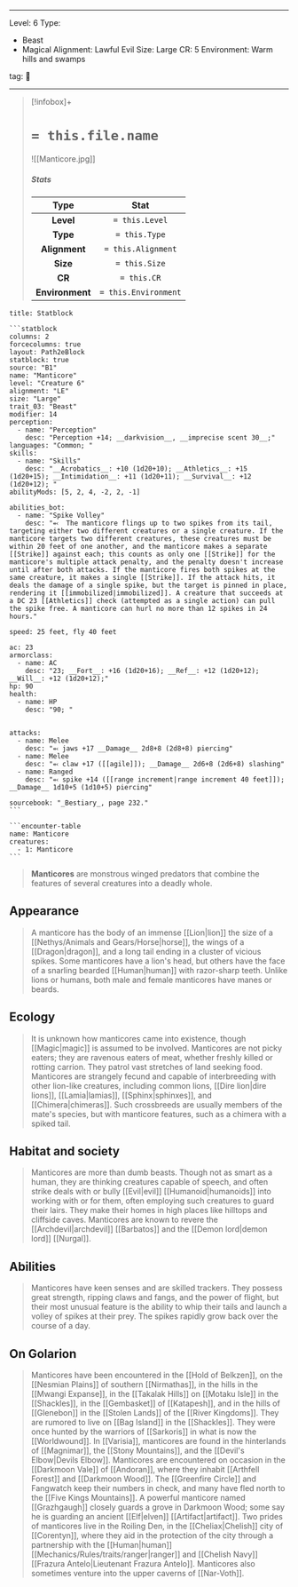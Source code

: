 
---


Level: 6
Type:
- Beast
- Magical
Alignment: Lawful Evil
Size: Large
CR: 5
Environment: Warm hills and swamps


tag: 👹

---

> [!infobox]+
> #  `= this.file.name`
> ![[Manticore.jpg]]
> ##### Stats
> Type | Stat |
> :---:|:---:|
> **Level** | `= this.Level` |
> **Type** | `= this.Type` |
> **Alignment** | `= this.Alignment` |
> **Size** | `= this.Size` |
> **CR** | `= this.CR` |
> **Environment** | `= this.Environment` |




````ad-info
title: Statblock

```statblock
columns: 2
forcecolumns: true
layout: Path2eBlock
statblock: true
source: "B1"
name: "Manticore"
level: "Creature 6"
alignment: "LE"
size: "Large"
trait_03: "Beast"
modifier: 14
perception:
  - name: "Perception"
    desc: "Perception +14; __darkvision__, __imprecise scent 30__;"
languages: "Common; "
skills:
  - name: "Skills"
    desc: "__Acrobatics__: +10 (1d20+10); __Athletics__: +15 (1d20+15); __Intimidation__: +11 (1d20+11); __Survival__: +12 (1d20+12); "
abilityMods: [5, 2, 4, -2, 2, -1]

abilities_bot:
  - name: "Spike Volley"
    desc: "⬻  The manticore flings up to two spikes from its tail, targeting either two different creatures or a single creature. If the manticore targets two different creatures, these creatures must be within 20 feet of one another, and the manticore makes a separate [[Strike]] against each; this counts as only one [[Strike]] for the manticore's multiple attack penalty, and the penalty doesn't increase until after both attacks. If the manticore fires both spikes at the same creature, it makes a single [[Strike]]. If the attack hits, it deals the damage of a single spike, but the target is pinned in place, rendering it [[immobilized|immobilized]]. A creature that succeeds at a DC 23 [[Athletics]] check (attempted as a single action) can pull the spike free. A manticore can hurl no more than 12 spikes in 24 hours."

speed: 25 feet, fly 40 feet

ac: 23
armorclass:
  - name: AC
    desc: "23; __Fort__: +16 (1d20+16); __Ref__: +12 (1d20+12); __Will__: +12 (1d20+12);"
hp: 90
health:
  - name: HP
    desc: "90; "


attacks:
  - name: Melee
    desc: "⬻ jaws +17 __Damage__ 2d8+8 (2d8+8) piercing"
  - name: Melee
    desc: "⬻ claw +17 ([[agile]]); __Damage__ 2d6+8 (2d6+8) slashing"
  - name: Ranged
    desc: "⬻ spike +14 ([[range increment|range increment 40 feet]]); __Damage__ 1d10+5 (1d10+5) piercing"

sourcebook: "_Bestiary_, page 232."
```

```encounter-table
name: Manticore
creatures:
  - 1: Manticore
```

````



> **Manticores** are monstrous winged predators that combine the features of several creatures into a deadly whole.



## Appearance

> A manticore has the body of an immense [[Lion|lion]] the size of a [[Nethys/Animals and Gears/Horse|horse]], the wings of a [[Dragon|dragon]], and a long tail ending in a cluster of vicious spikes. Some manticores have a lion's head, but others have the face of a snarling bearded [[Human|human]] with razor-sharp teeth. Unlike lions or humans, both male and female manticores have manes or beards.


## Ecology

> It is unknown how manticores came into existence, though [[Magic|magic]] is assumed to be involved. Manticores are not picky eaters; they are ravenous eaters of meat, whether freshly killed or rotting carrion. They patrol vast stretches of land seeking food.
> Manticores are strangely fecund and capable of interbreeding with other lion-like creatures, including common lions, [[Dire lion|dire lions]], [[Lamia|lamias]], [[Sphinx|sphinxes]], and [[Chimera|chimeras]]. Such crossbreeds are usually members of the mate's species, but with manticore features, such as a chimera with a spiked tail.


## Habitat and society

> Manticores are more than dumb beasts. Though not as smart as a human, they are thinking creatures capable of speech, and often strike deals with or bully [[Evil|evil]] [[Humanoid|humanoids]] into working with or for them, often employing such creatures to guard their lairs. They make their homes in high places like hilltops and cliffside caves.
> Manticores are known to revere the [[Archdevil|archdevil]] [[Barbatos]] and the [[Demon lord|demon lord]] [[Nurgal]].


## Abilities

> Manticores have keen senses and are skilled trackers. They possess great strength, ripping claws and fangs, and the power of flight, but their most unusual feature is the ability to whip their tails and launch a volley of spikes at their prey. The spikes rapidly grow back over the course of a day.


## On Golarion

> Manticores have been encountered in the [[Hold of Belkzen]], on the [[Nesmian Plains]] of southern [[Nirmathas]], in the hills in the [[Mwangi Expanse]], in the [[Takalak Hills]] on [[Motaku Isle]] in the [[Shackles]], in the [[Gembasket]] of [[Katapesh]], and in the hills of [[Glenebon]] in the [[Stolen Lands]] of the [[River Kingdoms]]. They are rumored to live on [[Bag Island]] in the [[Shackles]]. They were once hunted by the warriors of [[Sarkoris]] in what is now the [[Worldwound]]. In [[Varisia]], manticores are found in the hinterlands of [[Magnimar]], the [[Stony Mountains]], and the [[Devil's Elbow|Devils Elbow]].
> Manticores are encountered on occasion in the [[Darkmoon Vale]] of [[Andoran]], where they inhabit [[Arthfell Forest]] and [[Darkmoon Wood]]. The [[Greenfire Circle]] and Fangwatch keep their numbers in check, and many have fled north to the [[Five Kings Mountains]]. A powerful manticore named [[Grazhgaugh]] closely guards a grove in Darkmoon Wood; some say he is guarding an ancient [[Elf|elven]] [[Artifact|artifact]].
> Two prides of manticores live in the Roiling Den, in the [[Cheliax|Chelish]] city of [[Corentyn]], where they aid in the protection of the city through a partnership with the [[Human|human]] [[Mechanics/Rules/traits/ranger|ranger]] and [[Chelish Navy]] [[Frazura Antelo|Lieutenant Frazura Antelo]].
> Manticores also sometimes venture into the upper caverns of [[Nar-Voth]].









